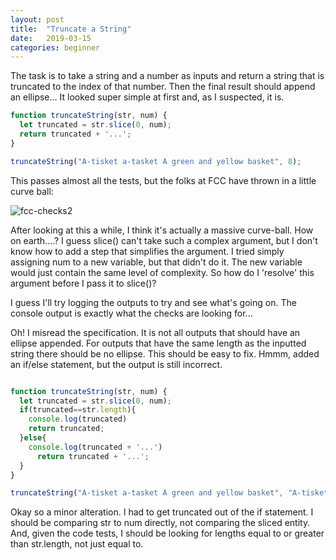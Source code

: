 ```yaml
---
layout: post
title:  "Truncate a String"
date:   2019-03-15
categories: beginner
---
```


The task is to take a string and a number as inputs and return a string that is truncated to the index of that number. Then the final result should append an ellipse... It looked super simple at first and, as I suspected, it is.

```javascript
function truncateString(str, num) {
  let truncated = str.slice(0, num);  
  return truncated + '...';
}

truncateString("A-tisket a-tasket A green and yellow basket", 8);
```

This passes almost all the tests, but the folks at FCC have thrown in a little curve ball:

![fcc-checks2](https://i811.photobucket.com/albums/zz39/EraseBegin/fcc-2.png)

After looking at this a while, I think it's actually a massive curve-ball. How on earth....?
I guess <span class='code-bit-func'>slice()</span> can't take such a complex argument, but I don't know how to add a step that simplifies the argument. I tried simply assigning num to a new variable, but that didn't do it. The new variable would just contain the same level of complexity. So how do I 'resolve' this argument before I pass it to <span class='code-bit-func'>slice()</span>?

I guess I'll try logging the outputs to try and see what's going on. The console output is exactly what the checks are looking for...

Oh! I misread the specification. It is not all outputs that should have an ellipse appended. For outputs that have the same length as the inputted string there should be no ellipse. This should be easy to fix.
Hmmm, added an if/else statement, but the output is still incorrect.

```javascript

function truncateString(str, num) {
  let truncated = str.slice(0, num); 
  if(truncated==str.length){
    console.log(truncated) 
    return truncated;
  }else{
    console.log(truncated + '...') 
      return truncated + '...';
  }
}

truncateString("A-tisket a-tasket A green and yellow basket", "A-tisket a-tasket A green and yellow basket".length);

```

Okay so a minor alteration. I had to get truncated out of the if statement. I should be comparing str to num directly, not comparing the sliced entity. And, given the code tests, I should be looking for lengths equal to or greater than str.length, not just equal to.

